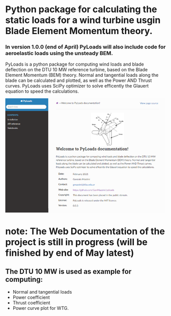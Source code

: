 # Python package for calculating the static loads for a wind turbine usgin Blade Element Momentum theory. 

### In version 1.0.0 (end of April) PyLoads will also include code for aeroelastic loads using the unsteady BEM. 

PyLoads is a python package for computing wind loads and blade deflection on the DTU 10 MW reference turbine, based on the Blade Element Momentum (BEM) theory. Normal and tangential loads along the blade can be calculated and plotted, as well as the Power AND Thrust curves. PyLoads uses SciPy optimizer to solve efficently the Glauert equation to speed the calculations.

![alt text](docs/notebooks/PyLoadsSCREEN.png)
# note: The Web Documentation of the project is still in progress (will be finished by end of May latest)

## The DTU 10 MW is used as example for computing:
- Normal and tangential loads
- Power coefficient
- Thrust coefficient
- Power curve plot for WTG.


